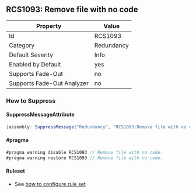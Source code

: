 ## RCS1093: Remove file with no code

Property | Value
--- | --- 
Id | RCS1093
Category | Redundancy
Default Severity | Info
Enabled by Default | yes
Supports Fade-Out | no
Supports Fade-Out Analyzer | no

### How to Suppress

#### SuppressMessageAttribute

```csharp
[assembly: SuppressMessage("Redundancy", "RCS1093:Remove file with no code.", Justification = "<Pending>")]
```

#### \#pragma

```csharp
#pragma warning disable RCS1093 // Remove file with no code.
#pragma warning restore RCS1093 // Remove file with no code.
```

#### Ruleset

* See [how to configure rule set](../HowToConfigureAnalyzers.md)
